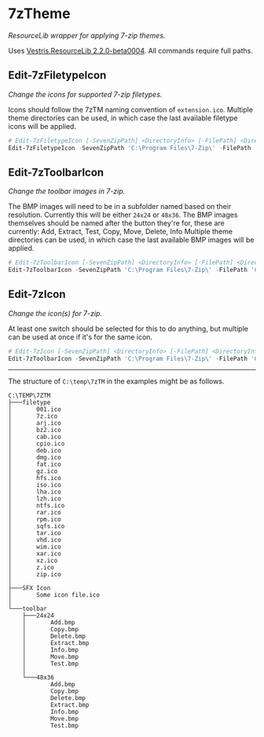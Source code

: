# 7zTheme
*ResourceLib wrapper for applying 7-zip themes.*

Uses [Vestris.ResourceLib 2.2.0-beta0004](https://www.nuget.org/packages/Vestris.ResourceLib/2.2.0-beta0004). All commands require full paths.


## Edit-7zFiletypeIcon
*Change the icons for supported 7-zip filetypes.*

Icons should follow the 7zTM naming convention of `extension.ico`.
Multiple theme directories can be used, in which case the last available filetype icons will be applied.

```PowerShell
# Edit-7zFiletypeIcon [-SevenZipPath] <DirectoryInfo> [-FilePath] <DirectoryInfo[]>
Edit-7zFiletypeIcon -SevenZipPath 'C:\Program Files\7-Zip\' -FilePath 'C:\temp\7zTM\filetype\'
```

## Edit-7zToolbarIcon
*Change the toolbar images in 7-zip.*

The BMP images will need to be in a subfolder named based on their resolution. Currently this will be either `24x24` or `48x36`.
The BMP images themselves should be named after the button they're for, these are currently:
  Add, Extract, Test, Copy, Move, Delete, Info
Multiple theme directories can be used, in which case the last available BMP images will be applied.
```PowerShell
# Edit-7zToolbarIcon [-SevenZipPath] <DirectoryInfo> [-FilePath] <DirectoryInfo[]>
Edit-7zToolbarIcon -SevenZipPath 'C:\Program Files\7-Zip\' -FilePath 'C:\temp\7zTM\toolbar\'
```

## Edit-7zIcon
*Change the icon(s) for 7-zip.*

At least one switch should be selected for this to do anything, but multiple can be used at once if it's for the same icon.
```PowerShell
# Edit-7zIcon [-SevenZipPath] <DirectoryInfo> [-FilePath] <DirectoryInfo> [-FileManagerIcon] [-GUIIcon] [-PluginIcon] [-SFXIcon]
Edit-7zToolbarIcon -SevenZipPath 'C:\Program Files\7-Zip\' -FilePath 'C:\temp\7zTM\SFX Icon\Some icon file.ico' -SFXIcon
```

---

The structure of `C:\temp\7zTM` in the examples might be as follows.
```
C:\TEMP\7ZTM
├───filetype
│       001.ico
│       7z.ico
│       arj.ico
│       bz2.ico
│       cab.ico
│       cpio.ico
│       deb.ico
│       dmg.ico
│       fat.ico
│       gz.ico
│       hfs.ico
│       iso.ico
│       lha.ico
│       lzh.ico
│       ntfs.ico
│       rar.ico
│       rpm.ico
│       sqfs.ico
│       tar.ico
│       vhd.ico
│       wim.ico
│       xar.ico
│       xz.ico
│       z.ico
│       zip.ico
│
├───SFX Icon
│       Some icon file.ico
│
└───toolbar
    ├───24x24
    │       Add.bmp
    │       Copy.bmp
    │       Delete.bmp
    │       Extract.bmp
    │       Info.bmp
    │       Move.bmp
    │       Test.bmp
    │
    └───48x36
            Add.bmp
            Copy.bmp
            Delete.bmp
            Extract.bmp
            Info.bmp
            Move.bmp
            Test.bmp
```
